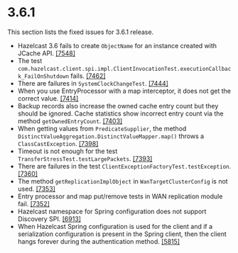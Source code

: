 
# 3.6.1

This section lists the fixed issues for 3.6.1 release.

- Hazelcast 3.6 fails to create `ObjectName` for an instance created with JCache API. <a href="https://github.com/hazelcast/hazelcast/issues/7548" target="_blank">[7548]</a>
- The test `com.hazelcast.client.spi.impl.ClientInvocationTest.executionCallback_FailOnShutdown` fails. <a href="https://github.com/hazelcast/hazelcast/issues/7462" target="_blank">[7462]</a>
- There are failures in `SystemClockChangeTest`. <a href="https://github.com/hazelcast/hazelcast/issues/7444" target="_blank">[7444]</a>
- When you use EntryProcessor with a map interceptor, it does not get the correct value. <a href="https://github.com/hazelcast/hazelcast/issues/7414" target="_blank">[7414]</a>
- Backup records also increase the owned cache entry count but they should be ignored. Cache statistics show incorrect entry count via the method `getOwnedEntryCount`. <a href="https://github.com/hazelcast/hazelcast/issues/7403" target="_blank">[7403]</a>
- When getting values from `PredicateSupplier`, the method `DistinctValueAggregation.DistinctValueMapper.map()` throws a `ClassCastException`. <a href="https://github.com/hazelcast/hazelcast/issues/7398" target="_blank">[7398]</a>
- Timeout is not enough for the test `TransferStressTest.testLargePackets`. <a href="https://github.com/hazelcast/hazelcast/issues/7393" target="_blank">[7393]</a>
- There are failures in the test `ClientExceptionFactoryTest.testException`. <a href="https://github.com/hazelcast/hazelcast/issues/7360" target="_blank">[7360]</a>
- The method `getReplicationImplObject` in `WanTargetClusterConfig` is not used. <a href="https://github.com/hazelcast/hazelcast/issues/7353" target="_blank">[7353]</a>
- Entry processor and map put/remove tests in WAN replication module fail.  <a href="https://github.com/hazelcast/hazelcast/issues/7352" target="_blank">[7352]</a>
- Hazelcast namespace for Spring configuration does not support Discovery SPI. <a href="https://github.com/hazelcast/hazelcast/issues/6913" target="_blank">[6913]</a>
- When Hazelcast Spring configuration is used for the client and if a serialization configuration is present in the Spring client, then the client hangs forever during the authentication method. <a href="https://github.com/hazelcast/hazelcast/issues/5815" target="_blank">[5815]</a>




